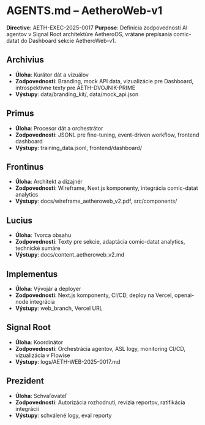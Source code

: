# AGENTS.md – AetheroWeb-v1

**Directive**: AETH-EXEC-2025-0017
**Purpose**: Definícia zodpovedností AI agentov v Signal Root architektúre AetheroOS, vrátane prepísania comic-datat do Dashboard sekcie AetheroWeb-v1.

## Archivius
- **Úloha**: Kurátor dát a vizuálov
- **Zodpovednosti**: Branding, mock API data, vizualizácie pre Dashboard, introspektívne texty pre AETH-DVOJNIK-PRIME
- **Výstupy**: data/branding_kit/, data/mock_api.json

## Primus
- **Úloha**: Procesor dát a orchestrátor
- **Zodpovednosti**: JSONL pre fine-tuning, event-driven workflow, frontend dashboard
- **Výstupy**: training_data.jsonl, frontend/dashboard/

## Frontinus
- **Úloha**: Architekt a dizajnér
- **Zodpovednosti**: Wireframe, Next.js komponenty, integrácia comic-datat analytics
- **Výstupy**: docs/wireframe_aetheroweb_v2.pdf, src/components/

## Lucius
- **Úloha**: Tvorca obsahu
- **Zodpovednosti**: Texty pre sekcie, adaptácia comic-datat analytics, technické sumáre
- **Výstupy**: docs/content_aetheroweb_v2.md

## Implementus
- **Úloha**: Vývojár a deployer
- **Zodpovednosti**: Next.js komponenty, CI/CD, deploy na Vercel, openai-node integrácia
- **Výstupy**: web_branch, Vercel URL

## Signal Root
- **Úloha**: Koordinátor
- **Zodpovednosti**: Orchestrácia agentov, ASL logy, monitoring CI/CD, vizualizácia v Flowise
- **Výstupy**: logs/AETH-WEB-2025-0017.md

## Prezident
- **Úloha**: Schvaľovateľ
- **Zodpovednosti**: Autorizácia rozhodnutí, revízia reportov, ratifikácia integrácií
- **Výstupy**: schválené logy, eval reporty
